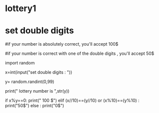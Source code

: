 # lottery1

# set double digits 

#if your number is absolutely correct, you'll accept 100$

#if your number is correct with one of the double digits , you'll accept 50$

import random

x=int(input("set double digits : "))

y= random.randint(0,99)

print(" lottery number is ",str(y))

if x%y==0:
  print(" 100 $")
elif (x//10)==(y//10) or (x%10)==(y%10) :
  print("50$")
else :
  print("0$")
  
